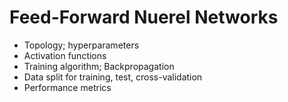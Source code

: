 # Feed-Forward Nuerel Networks
- Topology; hyperparameters
- Activation functions
- Training algorithm; Backpropagation
- Data split for training, test, cross-validation
- Performance metrics

